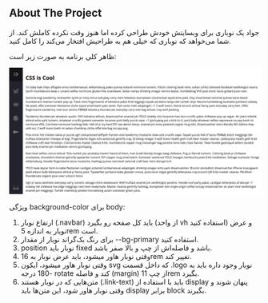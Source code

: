﻿<!-- ABOUT THE PROJECT -->
## About The Project

جواد یک نوباری برای وبسایتش خودش طراحی کرده اما هنوز وقت نکرده کاملش کند. از شما می‌خواهد که نوباری که خیلی هم به طراحیش افتخار می‌کند را کامل کنید.

ظاهر کلی برنامه به صورت زیر است:

<img src="overview.gif"/>

ویژگی background-color برای body:

1. ارتفاع نوبار (.navbar) باید کل صفحه رو بگیرد (از واحد vh استفاده کنید) و عرض نوبار به اندازه 5rem است.
2. برای رنگ بک‌گراند نوبار از مقدار --bg-primary استفاده کنید.
3. position نوبار باید fixed باشد و فاصله‌اش از چپ و بالا صفر باشد.
4. وقتی نوبار هاور میشود، باید عرض نوبار به 16rem تغییر کند.
5. وقتی نوبار هاور میشود، ایکون svg که داخل قسمت .logo نوبار وجود داره باید به -180 درجه rotate کند و فاصله (margin) از چپ 11rem بگیرد.
6. متن‌هایی که در نوبار هستند (.link-text) باید با استفاده از display پنهان شوند و وقتی نوبار هاور شود، این متن‌ها باید display برابر block بگیرند.







